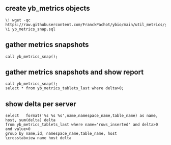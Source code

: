 ## create yb_metrics objects

```
\! wget -qc https://raw.githubusercontent.com/FranckPachot/ybio/main/util_metrics/yb_metrics_snap.sql
\i yb_metrics_snap.sql
```

## gather metrics snapshots

```
call yb_metrics_snap(); 
```

## gather metrics snapshots and show report

```
call yb_metrics_snap(); 
select * from yb_metrics_tablets_last where delta>0;
```

## show delta per server
```
select   format('%s %s %s',name,namespace_name,table_name) as name, host, sum(delta) delta 
from yb_metrics_tablets_last where name='rows_inserted' and delta>0 and value>0
group by name,id, namespace_name,table_name, host
\crosstabview name host delta
```
